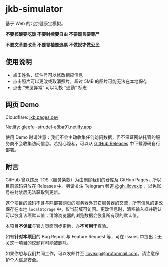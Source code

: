 # jkb-simulator

基于 Web 的北京健康宝模拟。

**不要核酸要吃饭  不要封控要自由  不要谎言要尊严**

**不要文革要改革  不要领袖要选票  不做奴才做公民**

## 使用说明

- 点击姓名、证件号可以修改相应信息
- 点击照片可以更改或取消照片，超过 5MB 的图片可能无法在本地保存
- 点击 “未见异常” 可以切换 “通勤” 标志

## 网页 Demo

Cloudflare: [jkb.pages.dev](https://jkb.pages.dev)

Netlify: [gleeful-strudel-e8ba91.netlify.app](https://gleeful-strudel-e8ba91.netlify.app)

使用 Demo 时请注意：我们不会主动收集任何访问数据，但不保证网站托管的服务商不会收集访问信息。若担心隐私，可以从 [GitHub Releases](https://github.com/ilovexjp/jkb-simulator/releases) 中下载源码自行部署。

## 附言

GitHub 曾以违反 TOS（服务条款）为由删除我们的仓库及 GitHub Pages，所以目前源码只放在 Releases 中。另请关注 Telegram 频道 [@gh_ilovexjp](https://t.me/gh_ilovexjp) ，以免账号被封禁后无法获取到更新。

这个项目的源码不含与除部署网页的服务器外其它服务器的交流，所有信息的更改保存在本地 `localStorage` 中，仅当前域可访问。更改信息时，清空输入框并确认可以恢复该项默认值；清除浏览器的浏览数据会恢复所有项的默认值。

本项目**不保证**与官方页面同步更新，亦**不可用于**查验。

如有**针对本项目**的 Bug Report 与 Feature Request 等，可在 Issues 中提出；无关这一项目的议题将可能被删除。

如果你想与我们共同工作，可以发邮件至 ilovexjp@protonmail.com。请注意保护个人信息安全。
